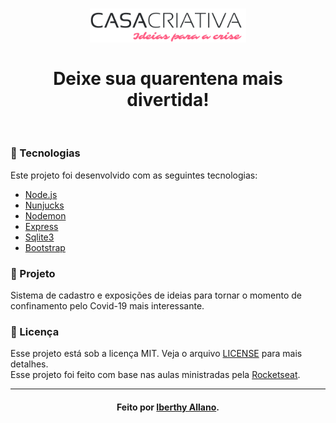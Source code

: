 <h1 align="center">
  <img src="./public/image/CasaCriativa.png" width="250px" /><br>
  <br>
  <b>Deixe sua quarentena mais divertida!</b> 
</h1>

<br>

### :bookmark_tabs: Tecnologias
Este projeto foi desenvolvido com as seguintes tecnologias:
- [Node.js](https://nodejs.org/en/)
- [Nunjucks](https://mozilla.github.io/nunjucks/)
- [Nodemon](https://nodemon.io/)
- [Express](https://expressjs.com/pt-br/)
- [Sqlite3](https://www.sqlite.org/)
- [Bootstrap](https://getbootstrap.com/)

### :house_with_garden: Projeto

Sistema de cadastro e exposições de ideias para tornar o momento de confinamento pelo Covid-19 mais interessante.

### :memo: Licença

Esse projeto está sob a licença MIT. Veja o arquivo [LICENSE](LICENSE.md) para mais detalhes.
<br>
Esse projeto foi feito com base nas aulas ministradas pela [Rocketseat](https://rocketseat.com.br/).

---
<h4 align="center">
    Feito por <a href="https://www.linkedin.com/in/iberthy-allano-bba4771a4" target="_blank"> Iberthy Allano</a>.
</h4>
